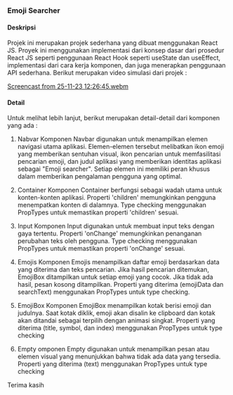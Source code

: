 ### Emoji Searcher

#### Deskripsi

Projek ini merupakan projek sederhana yang dibuat menggunakan React JS. Proyek ini menggunakan implementasi dari konsep dasar dari prosedur React JS seperti penggunaan React Hook seperti useState dan useEffect, implementasi dari cara kerja komponen, dan juga menerapkan penggunaan API sederhana. Berikut merupakan video simulasi dari projek : 

[Screencast from 25-11-23 12:26:45.webm](https://github.com/hrmneffdii/Emoji-Searcher/assets/149390129/4be7bc8a-644e-4258-9797-1bbdc1fb501b)


#### Detail

Untuk melihat lebih lanjut, berikut merupakan detail-detail dari komponen yang ada : 

1. Nabvar
  Komponen Navbar digunakan untuk menampilkan elemen navigasi utama aplikasi. Elemen-elemen tersebut melibatkan ikon emoji yang memberikan sentuhan visual, ikon pencarian untuk memfasilitasi pencarian emoji, dan judul aplikasi yang memberikan identitas aplikasi sebagai "Emoji searcher". Setiap elemen ini memiliki peran khusus dalam memberikan pengalaman pengguna yang optimal.

2. Container
   Komponen Container berfungsi sebagai wadah utama untuk konten-konten aplikasi. Properti 'children' memungkinkan pengguna menempatkan konten di dalamnya. Type checking menggunakan PropTypes untuk memastikan properti 'children' sesuai. 
   
3. Input
   Komponen Input digunakan untuk membuat input teks dengan gaya tertentu. Properti 'onChange' memungkinkan penanganan perubahan teks oleh pengguna. Type checking menggunakan PropTypes untuk memastikan properti 'onChange' sesuai.
   
4. Emojis
   Komponen Emojis menampilkan daftar emoji berdasarkan data yang diterima dan teks pencarian. Jika hasil pencarian ditemukan, EmojiBox ditampilkan untuk setiap emoji yang cocok. Jika tidak ada hasil, pesan kosong ditampilkan. Properti yang diterima (emojiData dan searchText) menggunakan PropTypes untuk type checking.
   
5. EmojiBox
   Komponen EmojiBox menampilkan kotak berisi emoji dan judulnya. Saat kotak diklik, emoji akan disalin ke clipboard dan kotak akan ditandai sebagai terpilih dengan animasi singkat. Properti yang diterima (title, symbol, dan index) menggunakan PropTypes untuk type checking
   
6. Empty
  omponen Empty digunakan untuk menampilkan pesan atau elemen visual yang menunjukkan bahwa tidak ada data yang tersedia. Properti yang diterima (text) menggunakan PropTypes untuk type checking


Terima kasih
